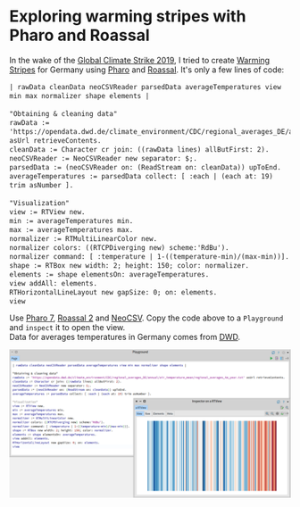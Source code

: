# Exploring warming stripes with Pharo and Roassal

In the wake of the [Global Climate Strike 2019](https://globalclimatestrike.net/), I tried to create [Warming Stripes](https://en.wikipedia.org/wiki/Warming_stripes) for Germany using [Pharo](http://www.pharo.org/) and [Roassal](https://github.com/ObjectProfile/Roassal2). It's only a few lines of code:

```smalltalk
| rawData cleanData neoCSVReader parsedData averageTemperatures view min max normalizer shape elements |

"Obtaining & cleaning data"
rawData := 'https://opendata.dwd.de/climate_environment/CDC/regional_averages_DE/annual/air_temperature_mean/regional_averages_tm_year.txt' asUrl retrieveContents.
cleanData := Character cr join: ((rawData lines) allButFirst: 2).
neoCSVReader := NeoCSVReader new separator: $;.
parsedData := (neoCSVReader on: (ReadStream on: cleanData)) upToEnd.
averageTemperatures := parsedData collect: [ :each | (each at: 19) trim asNumber ].

"Visualization"
view := RTView new.
min := averageTemperatures min.
max := averageTemperatures max.
normalizer := RTMultiLinearColor new.
normalizer colors: ((RTCPDiverging new) scheme:'RdBu').
normalizer command: [ :temperature | 1-((temperature-min)/(max-min))].
shape := RTBox new width: 2; height: 150; color: normalizer.
elements := shape elementsOn: averageTemperatures.
view addAll: elements.
RTHorizontalLineLayout new gapSize: 0; on: elements.
view
```

Use [Pharo 7](https://github.com/pharo-project/pharo), [Roassal 2](https://github.com/ObjectProfile/Roassal2) and [NeoCSV](https://github.com/svenvc/NeoCSV). Copy the code above to a `Playground` and `inspect` it to open the view.   
Data for averages temperatures in Germany comes from [DWD](https://opendata.dwd.de/).

![Pharo Screenshot](warming-stripes-pharo-roassal-screenshot.png)
